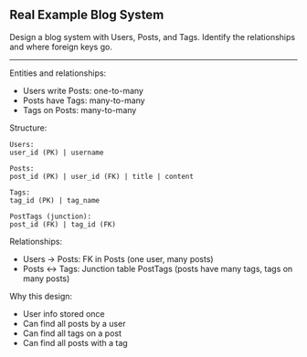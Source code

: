 ## Real Example Blog System

Design a blog system with Users, Posts, and Tags. Identify the relationships and where foreign keys go.

---

Entities and relationships:
- Users write Posts: one-to-many
- Posts have Tags: many-to-many
- Tags on Posts: many-to-many

Structure:
```
Users:
user_id (PK) | username

Posts:
post_id (PK) | user_id (FK) | title | content

Tags:
tag_id (PK) | tag_name

PostTags (junction):
post_id (FK) | tag_id (FK)
```

Relationships:
- Users → Posts: FK in Posts (one user, many posts)
- Posts ↔ Tags: Junction table PostTags (posts have many tags, tags on many posts)

Why this design:
- User info stored once
- Can find all posts by a user
- Can find all tags on a post
- Can find all posts with a tag

